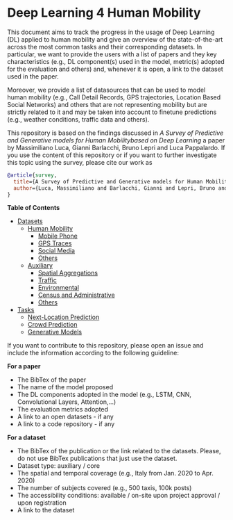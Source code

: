 # Deep Learning 4 Human Mobility



This document aims to track the progress in the usage of Deep Learning (DL) applied to human mobility and give an overview of the state-of-the-art across the most common tasks and their corresponding datasets. In particular, we want to provide the users with a list of papers and they key characteristics (e.g., DL component(s) used in the model, metric(s) adopted for the evaluation and others) and, whenever it is open, a link to the dataset used in the paper.

Moreover, we provide a list of datasources that can be used to model human mobility (e.g., Call Detail Records, GPS trajectories, Location Based Social Networks) and others that are not representing mobility but are strictly related to it and may be taken into account to finetune predictions (e.g., weather conditions, traffic data and others).

This repository is based on the findings discussed in *A Survey of Predictive and Generative models for Human Mobilitybased on Deep Learning* a paper by Massimiliano Luca, Gianni Barlacchi, Bruno Lepri and Luca Pappalardo. If you use the content of this repository or if you want to further investigate this topic using the survey, please cite our work as

```bibtex
@article{survey,
  title={A Survey of Predictive and Generative models for Human Mobilitybased on Deep Learning},
  author={Luca, Massimiliano and Barlacchi, Gianni and Lepri, Bruno and Pappalardo, Luca},
}
```

__Table of Contents__ 
- [Datasets](https://github.com/scikit-mobility/DeepLearning4HumanMobility/tree/master/Datasets)
  - [Human Mobility](https://github.com/scikit-mobility/DeepLearning4HumanMobility/tree/master/Datasets/Human%20Mobility)
    - [Mobile Phone](https://github.com/scikit-mobility/DeepLearning4HumanMobility/tree/master/Datasets/Human%20Mobility/Mobile%20Phone)
    - [GPS Traces](https://github.com/scikit-mobility/DeepLearning4HumanMobility/tree/master/Datasets/Human%20Mobility/GPS)
    - [Social Media](https://github.com/scikit-mobility/DeepLearning4HumanMobility/tree/master/Datasets/Human%20Mobility/Social%20Media)
    - [Others](https://github.com/scikit-mobility/DeepLearning4HumanMobility/tree/master/Datasets/Human%20Mobility/Others)
  - [Auxiliary](https://github.com/scikit-mobility/DeepLearning4HumanMobility/tree/master/Datasets/Auxiliary)
    - [Spatial Aggregations](https://github.com/scikit-mobility/DeepLearning4HumanMobility/tree/master/Datasets/Auxiliary/Spatial%20Aggregation)
    - [Traffic](https://github.com/scikit-mobility/DeepLearning4HumanMobility/tree/master/Datasets/Auxiliary/Traffic)
    - [Environmental](https://github.com/scikit-mobility/DeepLearning4HumanMobility/tree/master/Datasets/Auxiliary/Enrivonmental)
    - [Census and Administrative](https://github.com/scikit-mobility/DeepLearning4HumanMobility/tree/master/Datasets/Auxiliary/Census%20and%20Administrative)
    - [Others](https://github.com/scikit-mobility/DeepLearning4HumanMobility/tree/master/Datasets/Auxiliary/Others)
- [Tasks](https://github.com/scikit-mobility/DeepLearning4HumanMobility/tree/master/Tasks)
  - [Next-Location Prediction](https://github.com/scikit-mobility/DeepLearning4HumanMobility/tree/master/Tasks/Next-Location)
  - [Crowd Prediction](https://github.com/scikit-mobility/DeepLearning4HumanMobility/tree/master/Tasks/Crowd)
  - [Generative Models](https://github.com/scikit-mobility/DeepLearning4HumanMobility/tree/master/Tasks/Generative%20Models)

If you want to contribute to this repository, please open an issue and include the information according to the following guideline:

__For a paper__ 
- The BibTex of the paper 
- The name of the model proposed 
- The DL components adopted in the model (e.g., LSTM, CNN, Convolutional Layers, Attention,...) 
- The evaluation metrics adopted 
- A link to an open datasets - if any
- A link to a code repository - if any

__For a dataset__ 
- The BibTex of the publication or the link related to the datasets. Please, do not use BibTex publications that just use the dataset.
- Dataset type: auxiliary / core 
- The spatial and temporal coverage (e.g., Italy from Jan. 2020 to Apr. 2020) 
- The number of subjects covered (e.g., 500 taxis, 100k posts)
- The accessibility conditions: available / on-site  upon  project approval / upon registration
- A link to the dataset
